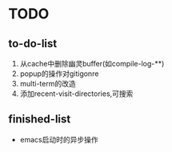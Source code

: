 # TODO


## to-do-list
1. 从cache中删除幽灵buffer(如compile-log-**)  
2. popup的操作对gitigonre  
3. multi-term的改造  
4. 添加recent-visit-directories,可搜索 

## finished-list
* emacs启动时的异步操作
